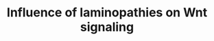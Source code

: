 ---
annotations:
- type: Pathway Ontology
  value: disease pathway
- type: Disease Ontology
  value: progeria
authors:
- Zoebarois
- L Dupuis
- Fehrhart
- Egonw
- Eweitz
- Finterly
communities:
- RareDiseases
description: The current pathway represents the different molecular interactions that
  may occur following the dis-regulation of signaling pathways involved in adipocyte
  differentiation and proliferation which may result in the abnormal distribution
  of white adipose tissue, leading to the onset of lipodystrophic syndromes. This
  laminopathic pathway stems from mutations mainly occuring in the LMNA gene can be
  associated with the onset of other laminopathic syndromes due to a malfunction in
  the lamin A processing pathway.Other laminopathic diseases are associated with LMNA
  mutations, thus this pathway represents the overlapping interactions involved in
  such phenotypic diseases.
last-edited: 2021-11-30
organisms:
- Homo sapiens
redirect_from:
- /index.php/Pathway:WP4844
- /instance/WP4844
schema-jsonld:
- '@context': https://schema.org/
  '@id': https://wikipathways.github.io/pathways/WP4844.html
  '@type': Dataset
  creator:
    '@type': Organization
    name: WikiPathways
  description: The current pathway represents the different molecular interactions
    that may occur following the dis-regulation of signaling pathways involved in
    adipocyte differentiation and proliferation which may result in the abnormal distribution
    of white adipose tissue, leading to the onset of lipodystrophic syndromes. This
    laminopathic pathway stems from mutations mainly occuring in the LMNA gene can
    be associated with the onset of other laminopathic syndromes due to a malfunction
    in the lamin A processing pathway.Other laminopathic diseases are associated with
    LMNA mutations, thus this pathway represents the overlapping interactions involved
    in such phenotypic diseases.
  keywords:
  - TLE1
  - the later stages of adipocyte differentiation.
  - TCF7L1
  - Hutchinson-Gilford Progeria Syndrome
  - LMNA
  - TARBP2
  - Mature lamin A
  - 'Isoprenylcysteine carboxyl methyltransferase '
  - EMD
  - SLC2A4
  - HMGA2
  - Progerin
  - PPARG
  - CEBPD
  - SREBP1c
  - C
  - MIR33B
  - CDK6
  - TOR1AIP1
  - CSNK1A1L
  - Adiponectin
  - CEBPB
  - 'when it is off, adipogenesis is initiated. '
  - when disrupted = spontaneous adipogenesis </br>In Wnt signaling absence, myoblasts
    are reprogrammed to the adipocyte lineage and undergo spontaneous differentiation.
  - Truncated Prelamin-A
  - Notch Signaling
  - TCF7L2
  - CSNK1A1
  - AGO2
  - Farnesyltransferase
  - adipogenesis - may be able to control critical genes involved in cellular proliferation-->  loss
    of HMGA2 impairs adipocyte differentiation</br>overexpression of miR33B caused
    a significant reduction in HMGA2</br> HMGA2 is induced during the clonal-expansion
    phase of adipogenesis but
  - RUNX2
  - TCF7
  - DICER1
  - LEF1
  - CTNNB1
  - Emerin
  - ZMPSTE24
  - AXIN1
  - Wnt Signaling
  - MIRLET7B
  - e inhibition of miR-33b enhanced lipid accumulation in differentiating adipocytes</br>negative
    regulator of adipogenesis, despite being highly upregulated during
  - SREBP Signaling
  - HES1
  - CCND1
  - PPAR-Î³
  - reduced following terminal differentiation</br>Type your comment here
  - GSK3B
  - CEBPA
  - WNT10B
  - SPP1
  - reduced preadipocyte proliferation and impaired differentiation
  - Prelamin-A
  - HES5
  - APC
  license: CC0
  name: Influence of laminopathies on Wnt signaling
seo: CreativeWork
title: Influence of laminopathies on Wnt signaling
wpid: WP4844
---